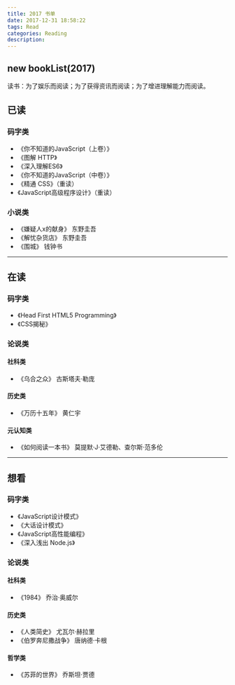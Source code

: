 ```yaml
---
title: 2017 书单
date: 2017-12-31 18:58:22
tags: Read
categories: Reading
description:
---
```


## new bookList(2017)

读书：为了娱乐而阅读；为了获得资讯而阅读；为了增进理解能力而阅读。
<!-- more -->

## 已读
### 码字类
- 《你不知道的JavaScript（上卷）》
- 《图解 HTTP》
- 《深入理解ES6》
- 《你不知道的JavaScript（中卷）》
- 《精通 CSS》（重读）
- 《JavaScript高级程序设计》（重读）

### 小说类
- 《嫌疑人x的献身》 东野圭吾
- 《解忧杂货店》 东野圭吾
- 《围城》 钱钟书

***

## 在读
### 码字类
- 《Head First HTML5 Programming》
- 《CSS揭秘》

### 论说类
#### 社科类
- 《乌合之众》 古斯塔夫·勒庞

#### 历史类
- 《万历十五年》 黄仁宇

#### 元认知类
- 《如何阅读一本书》 莫提默·J·艾德勒、查尔斯·范多伦

***

## 想看
### 码字类
- 《JavaScript设计模式》
- 《大话设计模式》
- 《JavaScript高性能编程》
- 《深入浅出 Node.js》

### 论说类
#### 社科类
- 《1984》 乔治·奥威尔

#### 历史类
- 《人类简史》 尤瓦尔·赫拉里
- 《伯罗奔尼撒战争》 唐纳德·卡根

#### 哲学类
- 《苏菲的世界》 乔斯坦·贾德

